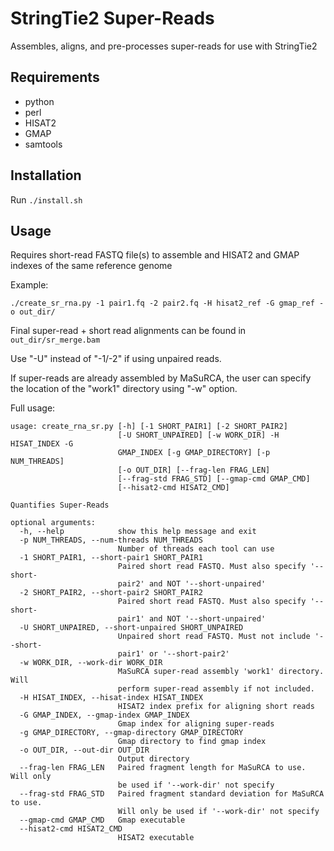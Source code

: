 # StringTie2 Super-Reads
Assembles, aligns, and pre-processes super-reads for use with StringTie2

## Requirements

* python
* perl
* HISAT2
* GMAP
* samtools

## Installation

Run `./install.sh`

## Usage

Requires short-read FASTQ file(s) to assemble and HISAT2 and GMAP indexes of the same reference genome

Example:

`./create_sr_rna.py -1 pair1.fq -2 pair2.fq -H hisat2_ref -G gmap_ref -o out_dir/`

Final super-read + short read alignments can be found in `out_dir/sr_merge.bam`

Use "-U" instead of "-1/-2" if using unpaired reads.

If super-reads are already assembled by MaSuRCA, the user can specify the location of 
the "work1" directory using "-w" option.

Full usage:
```
usage: create_rna_sr.py [-h] [-1 SHORT_PAIR1] [-2 SHORT_PAIR2]
                        [-U SHORT_UNPAIRED] [-w WORK_DIR] -H HISAT_INDEX -G
                        GMAP_INDEX [-g GMAP_DIRECTORY] [-p NUM_THREADS]
                        [-o OUT_DIR] [--frag-len FRAG_LEN]
                        [--frag-std FRAG_STD] [--gmap-cmd GMAP_CMD]
                        [--hisat2-cmd HISAT2_CMD]

Quantifies Super-Reads

optional arguments:
  -h, --help            show this help message and exit
  -p NUM_THREADS, --num-threads NUM_THREADS
                        Number of threads each tool can use
  -1 SHORT_PAIR1, --short-pair1 SHORT_PAIR1
                        Paired short read FASTQ. Must also specify '--short-
                        pair2' and NOT '--short-unpaired'
  -2 SHORT_PAIR2, --short-pair2 SHORT_PAIR2
                        Paired short read FASTQ. Must also specify '--short-
                        pair1' and NOT '--short-unpaired'
  -U SHORT_UNPAIRED, --short-unpaired SHORT_UNPAIRED
                        Unpaired short read FASTQ. Must not include '--short-
                        pair1' or '--short-pair2'
  -w WORK_DIR, --work-dir WORK_DIR
                        MaSuRCA super-read assembly 'work1' directory. Will
                        perform super-read assembly if not included.
  -H HISAT_INDEX, --hisat-index HISAT_INDEX
                        HISAT2 index prefix for aligning short reads
  -G GMAP_INDEX, --gmap-index GMAP_INDEX
                        Gmap index for aligning super-reads
  -g GMAP_DIRECTORY, --gmap-directory GMAP_DIRECTORY
                        Gmap directory to find gmap index
  -o OUT_DIR, --out-dir OUT_DIR
                        Output directory
  --frag-len FRAG_LEN   Paired fragment length for MaSuRCA to use. Will only
                        be used if '--work-dir' not specify
  --frag-std FRAG_STD   Paired fragment standard deviation for MaSuRCA to use.
                        Will only be used if '--work-dir' not specify
  --gmap-cmd GMAP_CMD   Gmap executable
  --hisat2-cmd HISAT2_CMD
                        HISAT2 executable
```
